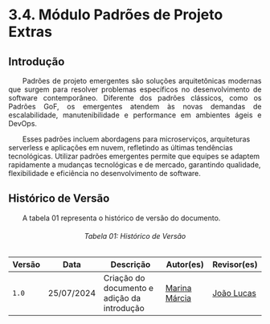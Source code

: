 # **3.4. Módulo Padrões de Projeto Extras**

## **Introdução**
<p align="justify">
&emsp;&emsp;Padrões de projeto emergentes são soluções arquitetônicas modernas que surgem para resolver problemas específicos no desenvolvimento de software contemporâneo. Diferente dos padrões clássicos, como os Padrões GoF, os emergentes atendem às novas demandas de escalabilidade, manutenibilidade e performance em ambientes ágeis e DevOps.

&emsp;&emsp;Esses padrões incluem abordagens para microserviços, arquiteturas serverless e aplicações em nuvem, refletindo as últimas tendências tecnológicas. Utilizar padrões emergentes permite que equipes se adaptem rapidamente a mudanças tecnológicas e de mercado, garantindo qualidade, flexibilidade e eficiência no desenvolvimento de software.
</p>

## **Histórico de Versão**
<p align="justify">
&emsp;&emsp;A tabela 01 representa o histórico de versão do documento.
</p>

<h6 align="center">Tabela 01: Histórico de Versão</h6>
<div align="center">

| Versão | Data       | Descrição            | Autor(es)                                           | Revisor(es) |
| ------ | ---------- | -------------------- | --------------------------------------------------- | ----------- |
| `1.0`  | 25/07/2024 | Criação do documento e adição da introdução | [Marina Márcia](https://github.com/The-Boss-Nina) | [João Lucas](https://github.com/Jlmsousa) |